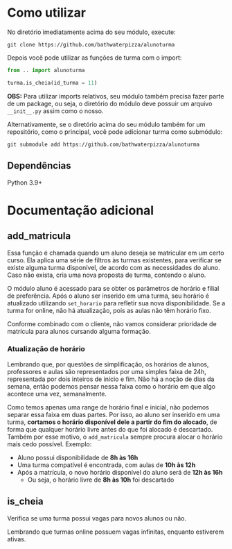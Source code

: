 # Como utilizar

No diretório imediatamente acima do seu módulo, execute:

`git clone https://github.com/bathwaterpizza/alunoturma`

Depois você pode utilizar as funções de turma com o import:

```Python
from .. import alunoturma

turma.is_cheia(id_turma = 11)
```

**OBS:** Para utilizar imports relativos, seu módulo também precisa fazer parte de um package, ou seja, o diretório do módulo deve possuir um arquivo `__init__.py` assim como o nosso.

Alternativamente, se o diretório acima do seu módulo também for um repositório, como o principal, você pode adicionar turma como submódulo:

`git submodule add https://github.com/bathwaterpizza/alunoturma`

## Dependências

Python 3.9+

# Documentação adicional

## add_matricula

Essa função é chamada quando um aluno deseja se matricular em um certo curso. Ela aplica uma série de filtros às turmas existentes, para verificar se existe alguma turma disponível, de acordo com as necessidades do aluno. Caso não exista, cria uma nova proposta de turma, contendo o aluno.

O módulo aluno é acessado para se obter os parâmetros de horário e filial de preferência. Após o aluno ser inserido em uma turma, seu horário é atualizado utilizando `set_horario` para refletir sua nova disponibilidade. Se a turma for online, não há atualização, pois as aulas não têm horário fixo.

Conforme combinado com o cliente, não vamos considerar prioridade de matrícula para alunos cursando alguma formação.

### Atualização de horário

Lembrando que, por questões de simplificação, os horários de alunos, professores e aulas são representados por uma simples faixa de 24h, representada por dois inteiros de início e fim. Não há a noção de dias da semana, então podemos pensar nessa faixa como o horário em que algo acontece uma vez, semanalmente.

Como temos apenas uma range de horário final e inicial, não podemos separar essa faixa em duas partes. Por isso, ao aluno ser inserido em uma turma, **cortamos o horário disponível dele a partir do fim do alocado**, de forma que qualquer horário livre antes do que foi alocado é descartado. Também por esse motivo, o `add_matricula` sempre procura alocar o horário mais cedo possível. Exemplo:

- Aluno possui disponibilidade de **8h às 16h**
- Uma turma compatível é encontrada, com aulas de **10h às 12h**
- Após a matrícula, o novo horário disponível do aluno será de **12h às 16h**
  - Ou seja, o horário livre de **8h às 10h** foi descartado

## is_cheia

Verifica se uma turma possui vagas para novos alunos ou não.

Lembrando que turmas online possuem vagas infinitas, enquanto estiverem ativas.
